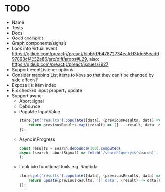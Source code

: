 # TODO

- Name
- Tests
- Docs
- Good examples
- Graph components/signals
- Look into virtual event https://github.com/preactjs/preact/blob/d7b47872734eafdd3fdc55eadd97898cf4232a86/src/diff/props#L29, also: https://github.com/preactjs/preact/issues/3927
- Support eventListener options
- Consider mapping List items to keys so that they can't be changed by side effects?
- Expose list item index
- Fix checked input property update
- Support async:
    - Abort signal
    - Debounce
    - Populate InputValue
        ```ts
        store.get('results').populate([data], (previousResults, data) => {
            return previousResults.map((result) => ({ ...result, data: data[result.id] }));
        });
        ```
    - Async inProgress
        ```ts
        const results = search.debounce(100).computed(
        async (search, abortSignal) => fetch(`/search?query=${search}`, { signal: abortSignal }),
        );
        ```
    - Look into functional tools e.g. Rambda
        ```ts
        store.get('results').populate([data], (previousResults, data) => {
            return update(previousResults, '[].data', (result) => data[result.id]))
        });
        ```
